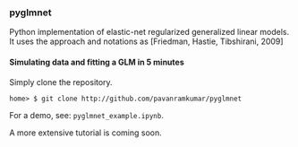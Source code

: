 ### pyglmnet
Python implementation of elastic-net regularized generalized linear models. It uses the approach and notations as [Friedman, Hastie, Tibshirani, 2009]

#### Simulating data and fitting a GLM in 5 minutes
Simply clone the repository.
```
home> $ git clone http://github.com/pavanramkumar/pyglmnet
```
For a demo, see: ```pyglmnet_example.ipynb```.

A more extensive tutorial is coming soon.
